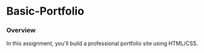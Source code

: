 # Basic-Portfolio

### Overview

In this assignment, you'll build a professional portfolio site using HTML/CSS. 
